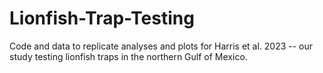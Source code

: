 # Lionfish-Trap-Testing
Code and data to replicate analyses and plots for Harris et al. 2023 -- our study testing lionfish traps in the northern Gulf of Mexico.
